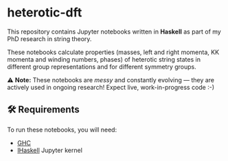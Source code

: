 # heterotic-dft
This repository contains Jupyter notebooks written in **Haskell** as part of my PhD research in string theory.

These notebooks calculate properties (masses, left and right momenta, KK momenta and winding numbers, phases) of heterotic string states in different group representations and for different symmetry groups.


⚠️ **Note:** These notebooks are *messy* and constantly evolving — they are actively used in ongoing research! Expect live, work-in-progress code :-)



## 🛠️ Requirements
To run these notebooks, you will need:
- [GHC](https://www.haskell.org/ghc/)  
- [IHaskell](https://github.com/gibiansky/IHaskell) Jupyter kernel  

